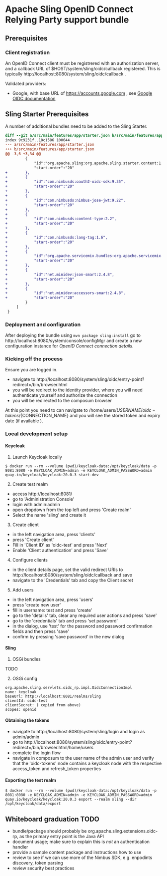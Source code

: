 # Apache Sling OpenID Connect Relying Party support bundle

## Prerequisites

### Client registration

An OpenID Connect client must be registrered with an authorization server, and a callback URL of $HOST/system/sling/oidc/callback registered. This is typically http://localhost:8080/system/sling/oidc/callback .

Validated providers:

- Google, with base URL of https://accounts.google.com , see [Google OIDC documentation](https://developers.google.com/identity/protocols/oauth2/openid-connect)

## Sling Starter Prerequisites

A number of additional bundles need to be added to the Sling Starter.

```diff
diff --git a/src/main/features/app/starter.json b/src/main/features/app/starter.json
index 9c9231f..18c1586 100644
--- a/src/main/features/app/starter.json
+++ b/src/main/features/app/starter.json
@@ -3,6 +3,34 @@
         {
             "id":"org.apache.sling:org.apache.sling.starter.content:1.0.12",
             "start-order":"20"
+        },
+        {
+            "id":"com.nimbusds:oauth2-oidc-sdk:9.35",
+            "start-order":"20"
+        },
+        {
+            "id":"com.nimbusds:nimbus-jose-jwt:9.22",
+            "start-order":"20"
+        },
+        {
+            "id":"com.nimbusds:content-type:2.2",
+            "start-order":"20"
+        },
+        {
+            "id":"com.nimbusds:lang-tag:1.6",
+            "start-order":"20"
+        },
+        {
+            "id":"org.apache.servicemix.bundles:org.apache.servicemix.bundles.jcip-annotations:1.0_2",
+            "start-order":"20"
+        },
+        {
+            "id":"net.minidev:json-smart:2.4.8",
+            "start-order":"20"
+        },
+        {
+            "id":"net.minidev:accessors-smart:2.4.8",
+            "start-order":"20"
         }
     ]
 }

```

### Deployment and configuration

After deploying the bundle using `mvn package sling:install` go to http://localhost:8080/system/console/configMgr and create a new configuration instance for _OpenID Connect connection details_.

### Kicking off the process

Ensure you are logged in.

- navigate to http://localhost:8080/system/sling/oidc/entry-point?redirect=/bin/browser.html
- you will be redirect to the identity provider, where you will need authenticate yourself and authorize the connection
- you will be redirected to the composum browser

At this point you need to can navigate to /home/users/${USERNAME}/oidc-tokens/${CONNECTION_NAME} and you will see the stored token and expiry date (if available ).


### Local development setup

#### Keycloak

1. Launch Keycloak locally

```
$ docker run --rm --volume (pwd)/keycloak-data:/opt/keycloak/data -p 8081:8080 -e KEYCLOAK_ADMIN=admin -e KEYCLOAK_ADMIN_PASSWORD=admin quay.io/keycloak/keycloak:20.0.3 start-dev
```

2. Create test realm

- access http://localhost:8081/
- go to 'Administration Console'
- login with admin:admin
- open dropdown from the top left and press 'Create realm'
- Select the name 'sling' and create it

3. Create client

- in the left navigation area, press 'clients'
- press 'Create client'
- Fill in 'Client ID' as 'oidc-test' and press 'Next'
- Enable 'Client authentication' and press 'Save'

4. Configure clients

- in the client details page, set the valid redirect URIs to http://localhost:8080/system/sling/oidc/callback and save
- navigate to the 'Credentials' tab and copy the Client secret

5. Add users

- in the left navigation area, press 'users'
- press 'create new user'
- fill in username: test and press 'create'
- go to the 'details' tab, clear any required user actions and press 'save'
- go to the 'credentials' tab and press 'set password'
- in the dialog, use 'test' for the password and password confirmation fields and then press 'save'
- confirm by pressing 'save password' in the new dialog

#### Sling
 
1. OSGi bundles

TODO

2. OSGi config

```
org.apache.sling.servlets.oidc_rp.impl.OidcConnectionImpl
name: keycloak
baseUrl: http://localhost:8081/realms/sling
clientId: oidc-test
clientSecret: ( copied from above)
scopes: openid 

```

#### Obtaining the tokens

- navigate to http://localhost:8080/system/sling/login and login as admin/admin
- go to http://localhost:8080/system/sling/oidc/entry-point?redirect=/bin/browser.html/home/users
- complete the login flow
- navigate in composum to the user name of the admin user and verify that the 'oidc-tokens' node contains a keycloak node with the respective access_token and refresh_token properties 

#### Exporting the test realm

```
$ docker run --rm --volume (pwd)/keycloak-data:/opt/keycloak/data -p 8081:8080 -e KEYCLOAK_ADMIN=admin -e KEYCLOAK_ADMIN_PASSWORD=admin quay.io/keycloak/keycloak:20.0.3 export --realm sling --dir /opt/keycloak/data/export
```

## Whiteboard graduation TODO 

- bundle/package should probably be org.apache.sling.extensions.oidc-rp, as the primary entry point is the Java API
- document usage; make sure to explain this is _not_ an authentication handler
- provide a sample content package and instructions how to use
- review to see if we can use more of the Nimbus SDK, e.g. enpodints discovery, token parsing
- review security best practices
